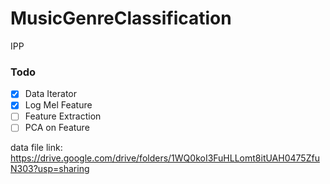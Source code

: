# MusicGenreClassification

IPP

### Todo
- [x] Data Iterator
- [x] Log Mel Feature
- [ ] Feature Extraction
- [ ] PCA on Feature

data file link: https://drive.google.com/drive/folders/1WQ0koI3FuHLLomt8itUAH0475ZfuN303?usp=sharing
